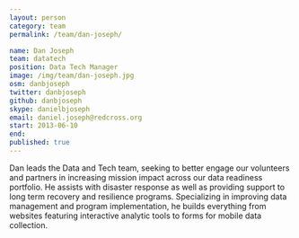 ```yaml
---
layout: person
category: team
permalink: /team/dan-joseph/

name: Dan Joseph
team: datatech
position: Data Tech Manager
image: /img/team/dan-joseph.jpg
osm: danbjoseph
twitter: danbjoseph
github: danbjoseph
skype: danielbjoseph
email: daniel.joseph@redcross.org
start: 2013-06-10
end:
published: true
---
```


Dan leads the Data and Tech team, seeking to better engage our volunteers and partners in increasing mission impact across our data readiness portfolio. He assists with disaster response as well as providing support to long term recovery and resilience programs. Specializing in improving data management and program implementation, he builds everything from websites featuring interactive analytic tools to forms for mobile data collection.
